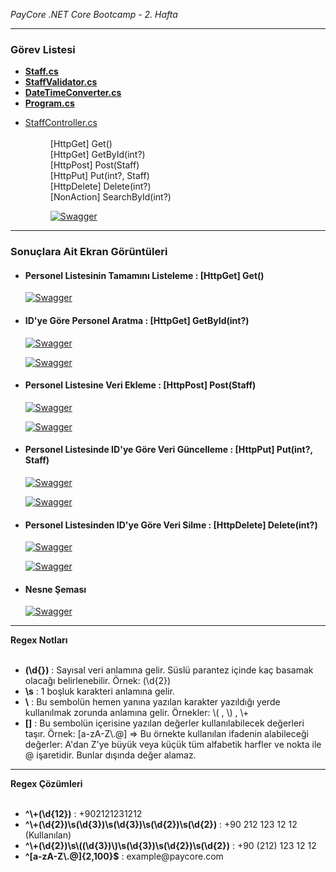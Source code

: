 <i>PayCore .NET Core Bootcamp - 2. Hafta</i>
<hr />
<h3>Görev Listesi</h4>
<ul>
<li>
<a href="https://github.com/195-Patika-Dev-Paycore-Net-Bootcamp/gokay_urenc_hafta2/blob/main/PayCoreClassWork2/PayCoreClassWork2/Models/StaffFluent.cs" target="_blank"><b>Staff.cs</b></a>
</li>
<li>
<a href="https://github.com/195-Patika-Dev-Paycore-Net-Bootcamp/gokay_urenc_hafta2/blob/main/PayCoreClassWork2/PayCoreClassWork2/Validators/StaffValidator.cs" target="_blank"><b>StaffValidator.cs</b></a>
</li>
<li>
<a href="https://github.com/195-Patika-Dev-Paycore-Net-Bootcamp/gokay_urenc_hafta2/blob/main/PayCoreClassWork2/PayCoreClassWork2/Utilities/DateTimeConverter.cs" target="_blank"><b>DateTimeConverter.cs</b></a>
</li>
<li>
<a href="https://github.com/195-Patika-Dev-Paycore-Net-Bootcamp/gokay_urenc_hafta2/blob/main/PayCoreClassWork2/PayCoreClassWork2/Program.cs" target="_blank"><b>Program.cs</b></a>
</li>
<li>
<dl>
<dt><a href="https://github.com/195-Patika-Dev-Paycore-Net-Bootcamp/gokay_urenc_hafta2/blob/main/PayCoreClassWork2/PayCoreClassWork2/Controllers/StaffController.cs" target="_blank">StaffController.cs</a></dt>
<br/ >
<dd>[HttpGet] Get()</dd>
<dd>[HttpGet] GetById(int?)</dd>
<dd>[HttpPost] Post(Staff)</dd>
<dd>[HttpPut] Put(int?, Staff)</dd>
<dd>[HttpDelete] Delete(int?)</dd>
<dd>[NonAction] SearchById(int?)</dd>
<dd><p dir="auto"><a target="_blank" rel="noopener noreferrer" href=""><img src="https://i.hizliresim.com/nzjefhb.png" alt="Swagger" style="max-width: 100%;"></a></p></dd>
</dl>
</li>
</ul>
<hr />
<h3><b>Sonuçlara Ait Ekran Görüntüleri</b></h2>
<ul>
<li>
<h4>Personel Listesinin Tamamını Listeleme : [HttpGet] Get()</h4>
<p dir="auto"><a target="_blank" rel="noopener noreferrer" href=""><img src="https://i.hizliresim.com/kautsd3.png" alt="Swagger" style="max-width: 100%;"></a></p>
</li>
<li>
<h4>ID'ye Göre Personel Aratma : [HttpGet] GetById(int?)</h4>
<p dir="auto"><a target="_blank" rel="noopener noreferrer" href=""><img src="https://i.hizliresim.com/s1259ti.png" alt="Swagger" style="max-width: 100%;"></a></p>
<p dir="auto"><a target="_blank" rel="noopener noreferrer" href=""><img src="https://i.hizliresim.com/ig6rdlr.png" alt="Swagger" style="max-width: 100%;"></a></p>
</li>
<li>
<h4>Personel Listesine Veri Ekleme : [HttpPost] Post(Staff)</h4>
<p dir="auto"><a target="_blank" rel="noopener noreferrer" href=""><img src="https://i.hizliresim.com/jwt9imm.png" alt="Swagger" style="max-width: 100%;"></a></p>
<p dir="auto"><a target="_blank" rel="noopener noreferrer" href=""><img src="https://i.hizliresim.com/rzhld2c.png" alt="Swagger" style="max-width: 100%;"></a></p>
</li>
<li>
<h4>Personel Listesinde ID'ye Göre Veri Güncelleme : [HttpPut] Put(int?, Staff)</h4>
<p dir="auto"><a target="_blank" rel="noopener noreferrer" href=""><img src="https://i.hizliresim.com/ct11gly.png" alt="Swagger" style="max-width: 100%;"></a></p>
<p dir="auto"><a target="_blank" rel="noopener noreferrer" href=""><img src="https://i.hizliresim.com/ds8033i.png" alt="Swagger" style="max-width: 100%;"></a></p>
</li>
<li>
<h4>Personel Listesinden ID'ye Göre Veri Silme : [HttpDelete] Delete(int?)</h4>
<p dir="auto"><a target="_blank" rel="noopener noreferrer" href=""><img src="https://i.hizliresim.com/acg0tbv.png" alt="Swagger" style="max-width: 100%;"></a></p>
<p dir="auto"><a target="_blank" rel="noopener noreferrer" href=""><img src="https://i.hizliresim.com/6juufcu.png" alt="Swagger" style="max-width: 100%;"></a></p>
</li>
<li>
<h4>Nesne Şeması</h4>
<p dir="auto"><a target="_blank" rel="noopener noreferrer" href=""><img src="https://i.hizliresim.com/mzdnrsu.png" alt="Swagger" style="max-width: 100%;"></a></p>
</li>
</ul>
<hr />
<b>Regex Notları</b>
<ul>
<br />
<li>
<b>(\d{})</b> : Sayısal veri anlamına gelir. Süslü parantez içinde kaç basamak olacağı belirlenebilir. Örnek: (\d{2})
</li>
<li>
<b>\s</b> : 1 boşluk karakteri anlamına gelir.
</li>
<li>
<b>\</b> : Bu sembolün hemen yanına yazılan karakter yazıldığı yerde kullanılmak zorunda anlamına gelir. Örnekler: \( , \) , \+
</li>
<li>
<b>[]</b> : Bu sembolün içerisine yazılan değerler kullanılabilecek değerleri taşır. Örnek: [a-zA-Z\.@] => Bu örnekte kullanılan ifadenin alabileceği değerler: A'dan Z'ye büyük veya küçük tüm alfabetik harfler ve nokta ile @ işaretidir. Bunlar dışında değer alamaz.
</li>
</ul>
<hr />
<b>Regex Çözümleri</b>
<ul>
<br />
<li><b>^\+(\d{12})</b> : +902121231212</li>
<li><b>^\+(\d{2})\s(\d{3})\s(\d{3})\s(\d{2})\s(\d{2})</b> : +90 212 123 12 12 (Kullanılan)</li>
<li><b>^\+(\d{2})\s\((\d{3})\)\s(\d{3})\s(\d{2})\s(\d{2})</b> : +90 (212) 123 12 12</li>
<li><b>^[a-zA-Z\.@]{2,100}$</b> : example@paycore.com</li>
</ul>
